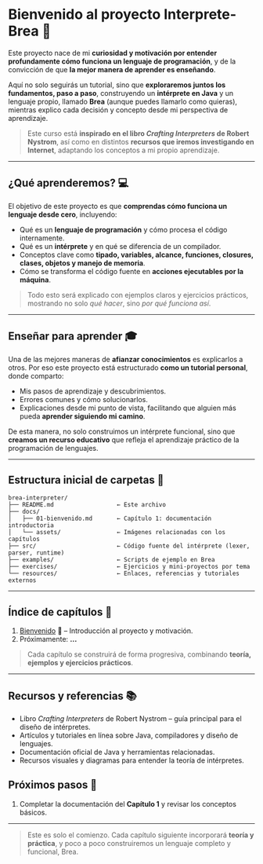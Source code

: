 # Bienvenido al proyecto Interprete-Brea 🧩

Este proyecto nace de mi **curiosidad y motivación por entender profundamente cómo funciona un lenguaje de programación**, y de la convicción de que **la mejor manera de aprender es enseñando**.

Aquí no solo seguirás un tutorial, sino que **exploraremos juntos los fundamentos, paso a paso**, construyendo un **intérprete en Java** y un lenguaje propio, llamado **Brea** (aunque puedes llamarlo como quieras), mientras explico cada decisión y concepto desde mi perspectiva de aprendizaje.

> Este curso está **inspirado en el libro _Crafting Interpreters_ de Robert Nystrom**, así como en distintos **recursos que iremos investigando en Internet**, adaptando los conceptos a mi propio aprendizaje.

---

## ¿Qué aprenderemos? 💻

El objetivo de este proyecto es que **comprendas cómo funciona un lenguaje desde cero**, incluyendo:

- Qué es un **lenguaje de programación** y cómo procesa el código internamente.
- Qué es un **intérprete** y en qué se diferencia de un compilador.
- Conceptos clave como **tipado, variables, alcance, funciones, closures, clases, objetos y manejo de memoria**.
- Cómo se transforma el código fuente en **acciones ejecutables por la máquina**.

> Todo esto será explicado con ejemplos claros y ejercicios prácticos, mostrando no solo _qué hacer_, sino _por qué funciona así_.

---

## Enseñar para aprender 🎓

Una de las mejores maneras de **afianzar conocimientos** es explicarlos a otros. Por eso este proyecto está estructurado **como un tutorial personal**, donde comparto:

- Mis pasos de aprendizaje y descubrimientos.
- Errores comunes y cómo solucionarlos.
- Explicaciones desde mi punto de vista, facilitando que alguien más pueda **aprender siguiendo mi camino**.

De esta manera, no solo construimos un intérprete funcional, sino que **creamos un recurso educativo** que refleja el aprendizaje práctico de la programación de lenguajes.

---

## Estructura inicial de carpetas 📂

```text
brea-interpreter/
├── README.md                  ← Este archivo
├── docs/
│   ├── 01-bienvenido.md       ← Capítulo 1: documentación introductoria
│   └── assets/                ← Imágenes relacionadas con los capítulos
├── src/                       ← Código fuente del intérprete (lexer, parser, runtime)
├── examples/                  ← Scripts de ejemplo en Brea
├── exercises/                 ← Ejercicios y mini-proyectos por tema
└── resources/                 ← Enlaces, referencias y tutoriales externos
```

---

## Índice de capítulos 📖

1. [Bienvenido](docs/01-bienvenido.md) 📝 – Introducción al proyecto y motivación.
2. Próximamente: **...**

> Cada capítulo se construirá de forma progresiva, combinando **teoría, ejemplos y ejercicios prácticos**.

---

## Recursos y referencias 📚

- Libro _Crafting Interpreters_ de Robert Nystrom – guía principal para el diseño de intérpretes.
- Artículos y tutoriales en línea sobre Java, compiladores y diseño de lenguajes.
- Documentación oficial de Java y herramientas relacionadas.
- Recursos visuales y diagramas para entender la teoría de intérpretes.

## Próximos pasos 🚀

1. Completar la documentación del **Capítulo 1** y revisar los conceptos básicos.

---

> Este es solo el comienzo. Cada capítulo siguiente incorporará **teoría y práctica**, y poco a poco construiremos un lenguaje completo y funcional, Brea.
